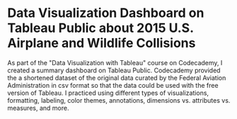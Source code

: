 #  Data Visualization Dashboard on Tableau Public about 2015 U.S. Airplane and Wildlife Collisions
As part of the "Data Visualization with Tableau" course on Codecademy, I created a summary dashboard on Tableau Public. Codecademy provided the a shortened dataset of the original data curated by the Federal Aviation Administration in csv format so that the data could be used with the free version of Tableau. I practiced using different types of visualizations, formatting, labeling, color themes, annotations, dimensions vs. attributes vs. measures, and more.